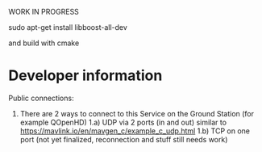 WORK IN PROGRESS

sudo apt-get install libboost-all-dev  

and build with cmake

# Developer information
Public connections:

1) There are 2 ways to connect to this Service on the Ground Station (for example QOpenHD)
1.a) UDP via 2 ports (in and out) similar to https://mavlink.io/en/mavgen_c/example_c_udp.html
1.b) TCP on one port (not yet finalized, reconnection and stuff still needs work)